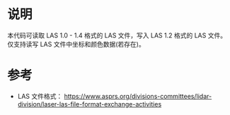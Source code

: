 # 说明

本代码可读取 LAS 1.0 - 1.4 格式的 LAS 文件，写入 LAS 1.2 格式的 LAS 文件。仅支持读写 LAS 文件中坐标和颜色数据(若存在)。

# 参考

- LAS 文件格式： https://www.asprs.org/divisions-committees/lidar-division/laser-las-file-format-exchange-activities